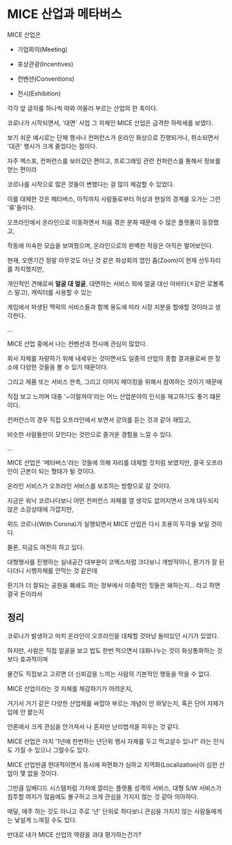 # MICE 산업과 메타버스

MICE 산업은

* 기업회의(Meeting)

* 포상관광(Incentives)

* 컨벤션(Conventions) 

* 전시(Exhibition)

각각 앞 글자를 하나씩 따와 어울러 부르는 산업의 한 축이다.

코로나가 시작되면서, '대면' 사업 그 자체인 MICE 산업은 급격한 하락세를 보였다.

보기 쉬운 예시로는 단체 행사나 컨퍼런스가 온라인 화상으로 진행되거나, 취소되면서 '대관' 행사가 크게 줄었다는 점이다.

자주 엑스포, 컨퍼런스를 보러갔던 편이고, 프로그래밍 관련 컨퍼런스를 통해서 정보를 얻는 편이라

코르나를 시작으로 많은 것들이 변했다는 걸 많이 체감할 수 있었다.

이를 대체한 것은 메타버스, 아직까지 사람들로부터 허상과 현실의 경계를 오가는 그런 '류'들이다.

오프라인에서 온라인으로 이동하면서 처음 겪은 문화 때문에 수 많은 플렛폼이 등장했고,

작동에 미숙한 모습을 보여줬으며, 온라인으로의 완벽한 적응은 아직은 멀어보인다.

현재, 오랜기간 정말 아무것도 아닌 것 같은 화상회의 앱인 줌(Zoom)이 현재 선두자리를 차지했지만,

개인적인 견해로써 **얼굴 대 얼굴**, 대면하는 서비스 외에 얼굴 대신 아바타(ㅈ같은 로볼록스 말고), 캐릭터를 사용할 수 있는

게임에서 파생된 맥락의 서비스들과 함께 용도에 따라 시장 지분을 할애할 것이라고 생각한다.

...

MICE 산업 중에서 나는 컨벤션과 전시에 관심이 많았다.

회사 자체를 자랑하기 위해 내세우는 것이면서도 일종의 산업의 종합 결과물로써 한 장소에 다양한 것들을 볼 수 있기 때문이다.

그리고 제품 또는 서비스 판촉, 그리고 이미지 메이킹을 위해서 참여하는 것이기 때문에

직접 보고 느끼며 대충 '~이럴꺼야'라는 어느 산업분야의 인식을 재고하기도 좋기 떄문이다.

컨퍼런스의 경우 직접 오프라인에서 보면서 강의를 듣는 것과 같아 재밌고,

비슷한 사람들만이 모인다는 것만으로 즐거운 경험을 느낄 수 있다.

...

MICE 산업은 '메타버스'라는 것들에 의해 자리를 대체할 것처럼 보였지만, 결국 오프라인이 근본이 되는 형태가 될 것이다.

온라인 서비스가 오프라인 서비스를 보조하는 방향으로 갈 것이다.

지금은 워낙 코르나다보니 어떤 컨퍼런스 자체를 열 생각도 없어지면서 크게 대두되지 않은 소강상태에 가깝지만,

위드 코르나(With Corona)가 실행되면서 MICE 산업은 다시 조용히 두각을 보일 것이다.

물론, 지금도 여전히 하고 있다.

대형행사를 진행하는 실내공간 대부분이 코엑스처럼 크다보니 개방적이니, 환기가 잘 된다더니 시행자체를 안막는 것 같은데

환기가 더 잘되는 공원을 폐쇄도 하는 정부에서 이중적인 짓들은 왜하는지... 라고 하면 결국 돈이라서

## 정리

코로나가 발생하고 마치 온라인이 오프라인을 대체할 것마냥 들떠있던 시기가 있었다.

하지만, 사람은 직접 얼굴을 보고 밥도 한번 먹으면서 대화나누는 것이 화상통화하는 것보다 효과적이며

물건도 직접보고 고르면 더 신뢰감을 느끼는 사람의 기본적인 행동을 막을 수 없다.

MICE 산업이라는 것 자체를 체감하기가 어려운지,

거기서 거기 같은 다양한 산업체를 싸잡아 부르는 개념이 안 와닿는지, 혹은 단어 자체가 입에 안 붙는지

언론에서 크게 관심을 안가져서 나 혼자만 난리법석을 피우는 것 같다.

MICE 산업은 마치 '1년에 한번하는 년단위 행사 자체를 두고 먹고살수 있나?' 라는 인식도 가질 수 있으니 그럴수도 있다.

MICE 산업만큼 현대적이면서 동시에 파편화가 심하고 지역화(Localization)이 심한 산업이 몇 없을 것이다.

그만큼 임베디드 시스템처럼 기저에 깔리는 플렛폼 성격의 서비스, 대형 S/W 서비스가 침투할 여지가 많음에도 불구하고 크게 관심을 가지지 않는 것 같아 의아하다.

매달, 매주 하는 것도 아니고 주로 '년' 단위로 하다보니 관심을 가지지 않는 사람들에게는 낯설게 느껴질 수도 있다.

반대로 내가 MICE 산업의 역량을 과대 평가하는건가?